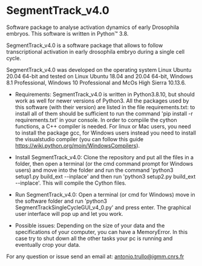 # SegmentTrack_v4.0
Software package to analyse activation dynamics of early Drosophila embryos. 
This software is written in Python™ 3.8.

SegmentTrack_v4.0 is a software package that allows to follow transcriptional activation in early drosophila embryo
    during a single cell cycle.

SegmentTrack_v4.0 was developed on the operating system Linux Ubuntu 20.04 64-bit
    and tested on Linux Ubuntu 18.04 and 20.04 64-bit, Windows 8.1 Professional, Windows 10 Professional and
    McOs High Sierra 10.13.6.

- Requirements:
    SegmentTrack_v4.0 is written in Python3.8.10, but should work as well for newer versions of Python3.
    All the packages used by this software (with their version) are listed in the file requirements.txt:
    to install all of them should be sufficient to run the command 'pip install -r requirements.txt' in
    your console. In order to compiile the cython functions, a C++ compiler is needed. For linux or Mac
    users, you need to install the package gcc, for Windows users instead you need to install the
    visualstudio compiler (you can follow this guide https://wiki.python.org/moin/WindowsCompilers).
 
- Install SegmentTrack_v4.0:
	Clone the repository and put all the files in a folder, then open a terminal (or the cmd command
	prompt for Windows users) and move into the folder and run the command 'python3 setup1.py build_ext --inplace'
	and then run 'python3 setup2.py build_ext --inplace'.
	This will compile the Cython files.

- Run SegmentTrack_v4.0:
    Open a terminal (or cmd for Windows) move in the software folder and run 'python3 SegmentTrackSingleCycleGUI_v4_0.py'
    and press enter. The graphical user interface will pop up and let you work.

- Possible issues:
    Depending on the size of your data and the specifications of your computer,
    you can have a MemoryError. In this case try to shut down all the other tasks 
    your pc is running and eventually crop your data.	
    
           
For any question or issue send an email at:
    antonio.trullo@igmm.cnrs.fr
